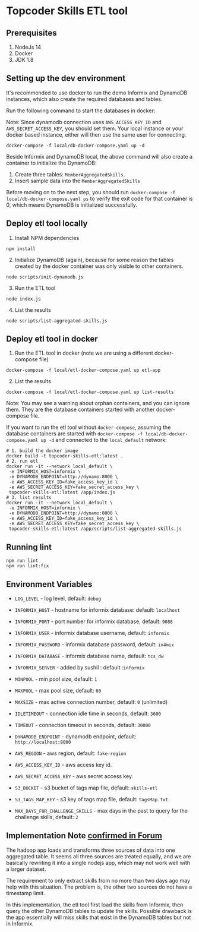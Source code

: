 # Topcoder Skills ETL tool

## Prerequisites

1. NodeJs 14
2. Docker
3. JDK 1.8

## Setting up the dev environment

It's recommended to use docker to run the demo Informix and DynamoDB instances, which also create the required databases
and tables.

Run the following command to start the databases in docker:

Note: Since dynamodb connection uses `AWS_ACCESS_KEY_ID` and `AWS_SECRET_ACCESS_KEY`, you should set them. Your local instance or your docker based instance, either will then use the same user for connecting.

```
docker-compose -f local/db-docker-compose.yaml up -d
```

Beside Informix and DynamoDB local, the above command will also create a container to initialize the DynamoDB:

1. Create three tables: `MemberAggregatedSkills`.
2. Insert sample data into the `MemberAggregatedSkills` 

Before moving on to the next step, you should run `docker-compose -f local/db-docker-compose.yaml ps` to verify the exit
code for that container is 0, which means DynamoDB is initialized successfully.

## Deploy etl tool locally

1. Install NPM dependencies

```
npm install
```

2. Initialize DynamoDB (again), because for some reason the tables created by the docker container was only visible to
   other containers.

```
node scripts/init-dynamodb.js
```

3. Run the ETL tool

```
node index.js
```

4. List the results

```
node scripts/list-aggregated-skills.js
```

## Deploy etl tool in docker

1. Run the ETL tool in docker (note we are using a different docker-compose file)

```
docker-compose -f local/etl-docker-compose.yaml up etl-app
```

2. List the results

```
docker-compose -f local/etl-docker-compose.yaml up list-results
```

Note: You may see a warning about orphan containers, and you can ignore them. They are the database containers started
with another docker-compose file.

If you want to run the etl tool without `docker-compose`, assuming the database containers are started
with `docker-compose -f local/db-docker-compose.yaml up -d` and connected to the `local_default` network:

```
# 1. build the docker image
docker build -t topcoder-skills-etl:latest .
# 2. run etl
docker run -it --network local_default \
 -e INFORMIX_HOST=informix \
 -e DYNAMODB_ENDPOINT=http://dynamo:8000 \
 -e AWS_ACCESS_KEY_ID=fake_access_key_id \
 -e AWS_SECRET_ACCESS_KEY=fake_secret_access_key \
 topcoder-skills-etl:latest /app/index.js
# 3. list results
docker run -it --network local_default \
 -e INFORMIX_HOST=informix \
 -e DYNAMODB_ENDPOINT=http://dynamo:8000 \
 -e AWS_ACCESS_KEY_ID=fake_access_key_id \
 -e AWS_SECRET_ACCESS_KEY=fake_secret_access_key \
 topcoder-skills-etl:latest /app/scripts/list-aggregated-skills.js
```

## Running lint

```
npm run lint
npm run lint:fix
```

## Environment Variables

- `LOG_LEVEL` - log level, default: `debug`

- `INFORMIX_HOST` - hostname for informix database: default: `localhost`
- `INFORMIX_PORT` - port number for informix database, default: `9088`
- `INFORMIX_USER` - informix database username, default: `informix`
- `INFORMIX_PASSWORD` - informix database password, default: `in4mix`
- `INFORMIX_DATABASE` - informix database name, default: `tcs_dw`
- `INFORMIX_SERVER` - added by sushil : default :`informix`
- `MINPOOL` - min pool size, default: `1`
- `MAXPOOL` - max pool size, default: `60`
- `MAXSIZE` - max active connection number, default: `0` (unlimited)
- `IDLETIMEOUT` - connection idle time in seconds, default: `3600`
- `TIMEOUT` - connection timeout in seconds, default: `30000`

- `DYNAMODB_ENDPOINT` - dynamodb endpoint, default: `http://localhost:8000`
- `AWS_REGION` - aws region, default: `fake-region`
- `AWS_ACCESS_KEY_ID` - aws access key id.
- `AWS_SECRET_ACCESS_KEY` - aws secret access key.
- `S3_BUCKET` - s3 bucket of tags map file, default: `skills-etl`
- `S3_TAGS_MAP_KEY` - s3 key of tags map file, default: `tagsMap.txt`
- `MAX_DAYS_FOR_CHALLENGE_SKILLS` - max days in the past to query for the challenge skills, default: `2`

## Implementation Note [confirmed in Forum](https://discussions.topcoder.com/discussion/2638/approach-confirmation)

The hadoop app loads and transforms three sources of data into one aggregated table. It seems all three sources are treated equally, and we are basically rewriting it into a single nodejs app, which may not work well with a larger dataset.

The requirement to only extract skills from no more than two days ago may help with this situation. The problem is, the other two sources do not have a timestamp limit.

In this implementation, the etl tool first load the skills from Informix, then query the other DynamoDB tables to update the skills. Possible drawback is the app essentially will miss skills that exist in the DynamoDB tables but not in Informix.
